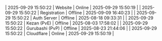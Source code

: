 | 2025-09-29 15:50:22 | Website | Online | 2025-09-29 15:50:19 |
| 2025-09-29 15:50:22 | Registration | Offline | 2025-09-09 16:40:23 |
| 2025-09-29 15:50:22 | Auth Server | Offline | 2025-08-18 09:33:31 |
| 2025-09-29 15:50:22 | Kezan (PvE) | Offline | 2025-08-03 17:58:02 |
| 2025-09-29 15:50:22 | Gurubashi (PvP) | Offline | 2025-08-23 21:44:06 |
| 2025-09-29 15:50:22 | Cloudflare | Online | 2025-09-29 15:50:19 |
